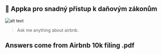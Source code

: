 
## 🤖 Appka pro snadný přístup k daňovým zákonům
![alt text](https://huggingface.co/spaces/KatGaw/Ekonez/blob/main/image.jpg)
> Ask me anything about airbnb.

## Answers come from Airbnb 10k filing .pdf